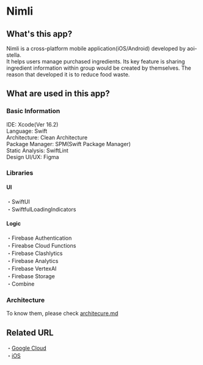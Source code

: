 # Nimli

## What's this app?
Nimli is a cross-platform mobile application(iOS/Android) developed by aoi-stella.  
It helps users manage purchased ingredients.
Its key feature is sharing ingredient information within group would be created by themselves.
The reason that developed it is to reduce food waste.

## What are used in this app?
### Basic Information
IDE: Xcode(Ver 16.2)  
Language: Swift  
Architecture: Clean Architecture  
Package Manager: SPM(Swift Package Manager)  
Static Analysis: SwiftLint  
Design UI/UX: Figma

### Libraries
#### UI
  ・SwiftUI  
  ・SwiftfulLoadingIndicators  
#### Logic
  ・Firebase Authentication  
  ・Fireabse Cloud Functions  
  ・Firebase Clashlytics  
  ・Firebase Analytics  
  ・Firebase VertexAI  
  ・Firebase Storage  
  ・Combine

### Architecture
To know them, please check [architecure.md](https://github.com/HaluIslay/Nimli-iOS/blob/main/Nimli/docs/architecture.md)

## Related URL
・[Google Cloud](https://github.com/aoi-stella/Nimli-GoogleCloud)  
・[iOS](https://github.com/aoi-stella/Nimli-iOS)
